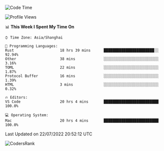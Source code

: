 <!--START_SECTION:waka-->
![Code Time](http://img.shields.io/badge/Code%20Time-1%2C526%20hrs%2058%20mins-blue)

![Profile Views](http://img.shields.io/badge/Profile%20Views-18-blue)

📊 **This Week I Spent My Time On** 

```text
⌚︎ Time Zone: Asia/Shanghai

💬 Programming Languages: 
Rust                     18 hrs 39 mins      ███████████████████████░░   92.94% 
Other                    38 mins             ░░░░░░░░░░░░░░░░░░░░░░░░░   3.16% 
TOML                     22 mins             ░░░░░░░░░░░░░░░░░░░░░░░░░   1.87% 
Protocol Buffer          16 mins             ░░░░░░░░░░░░░░░░░░░░░░░░░   1.39% 
HTML                     3 mins              ░░░░░░░░░░░░░░░░░░░░░░░░░   0.32%

🔥 Editors: 
VS Code                  20 hrs 4 mins       █████████████████████████   100.0%

💻 Operating System: 
Mac                      20 hrs 4 mins       █████████████████████████   100.0%

```


 Last Updated on 22/07/2022 20:52:12 UTC
<!--END_SECTION:waka-->

![CodersRank](https://cr-skills-chart-widget.azurewebsites.net/api/api?username=BugenZhao&padding=16&tooltip=true&branding=false&sort-by-score=true&skills=Rust%2C%20Swift%2C%20C%2C%20TypeScript%2C%20Java%2C%20Go%2C%20Dart%2C%20C%2B%2B%2C%20Python%2C%20Assembly%2C%20Shell%2C%20Kotlin)
